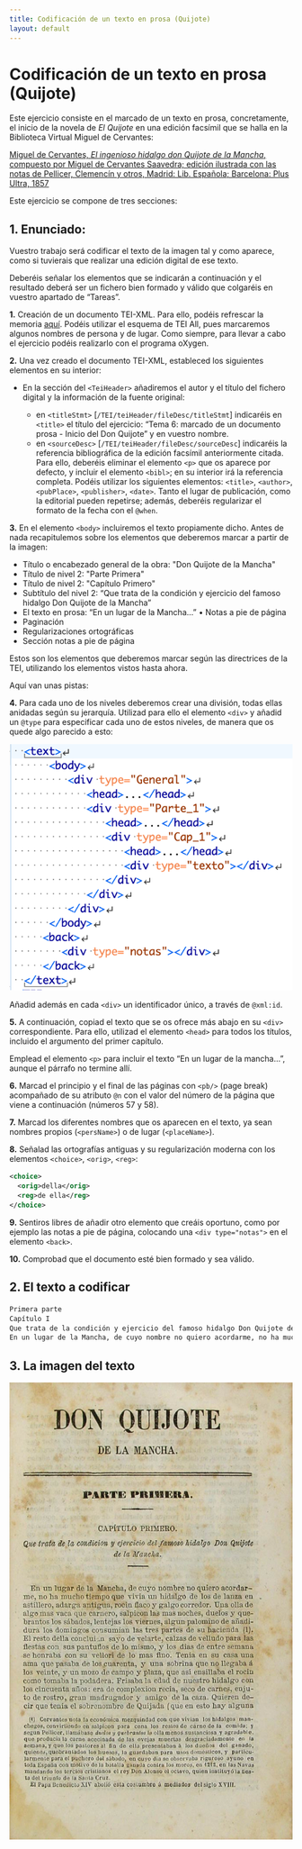 ```yaml
---
title: Codificación de un texto en prosa (Quijote)
layout: default
---
```


# Codificación de un texto en prosa (Quijote)

Este ejercicio consiste en el marcado de un texto en prosa, concretamente, el inicio de la novela de *El Quijote* en una edición facsímil que se halla en la Biblioteca Virtual Miguel de Cervantes:


[Miguel de Cervantes, *El ingenioso hidalgo don Quijote de la Mancha*, compuesto por Miguel de Cervantes Saavedra; edición ilustrada con las notas de Pellicer, Clemencín y otros, Madrid: Lib. Española; Barcelona: Plus Ultra, 1857](http://bib.cervantesvirtual.com/FichaObra.html?Ref=14052&portal=0)

Este ejercicio se compone de tres secciones:

## 1. Enunciado:

Vuestro trabajo será codificar el texto de la imagen tal y como aparece, como si tuvierais que realizar una edición digital de ese texto.

Deberéis señalar los elementos que se indicarán a continuación y el resultado deberá ser un fichero bien formado y válido que colgaréis en vuestro apartado de “Tareas”.

**1.** Creación de un documento TEI-XML. Para ello, podéis refrescar la memoria [aquí](https://tthub.io/beta/aprende/ejercicios/creacion-de-un-documento-tei). Podéis utilizar el esquema de TEI All, pues marcaremos algunos nombres de persona y de lugar. Como siempre, para llevar a cabo el ejercicio podéis realizarlo con el programa oXygen.

**2.** Una vez creado el documento TEI-XML, estableced los siguientes elementos en su interior:

* En la sección del `<TeiHeader>` añadiremos el autor y el título del fichero digital y la información de la fuente original:

  * en `<titleStmt>` [`/TEI/teiHeader/fileDesc/titleStmt`] indicaréis en `<title>` el título del ejercicio: “Tema 6: marcado de un documento prosa - Inicio del Don Quijote” y en <author> vuestro nombre.
  * en `<sourceDesc>` [`/TEI/teiHeader/fileDesc/sourceDesc`] indicaréis la referencia bibliográfica de la edición facsímil anteriormente citada. Para ello, deberéis eliminar el elemento `<p>` que os aparece por defecto, y incluir el elemento `<bibl>`; en su interior irá la referencia completa. Podéis utilizar los siguientes elementos:
`<title>`, `<author>`, `<pubPlace>`, `<publisher>`, `<date>`. Tanto el lugar de publicación, como la editorial pueden repetirse; además, deberéis regularizar el formato de la fecha con el `@when`.

**3.** En el elemento `<body>` incluiremos el texto propiamente dicho. Antes de nada recapitulemos sobre los elementos que deberemos marcar a partir de la imagen:

* Título o encabezado general de la obra: "Don Quijote de la Mancha"
* Título de nivel 2: "Parte Primera"
* Título de nivel 2: "Capítulo Primero"
* Subtítulo del nivel 2: “Que trata de la condición y ejercicio del famoso hidalgo Don Quijote de la Mancha”
* El texto en prosa: “En un lugar de la Mancha...” • Notas a pie de página
* Paginación
* Regularizaciones ortográficas
* Sección notas a pie de página

Estos son los elementos que deberemos marcar según las directrices de la TEI, utilizando los elementos vistos hasta ahora.

Aquí van unas pistas:

**4.** Para cada uno de los niveles deberemos crear una división, todas ellas anidadas según su jerarquía. Utilizad para ello el elemento `<div>` y añadid un `@type` para especificar cada uno de estos niveles, de manera que os quede algo parecido a esto:

![Estructura para el texto en prosa](https://github.com/tthub-repo/ejercicios/blob/master/img/estructura.png?raw=true)

Añadid además en cada `<div>` un identificador único, a través de `@xml:id`.

**5.** A continuación, copiad el texto que se os ofrece más abajo en su `<div>` correspondiente. Para ello, utilizad el elemento `<head>` para todos los títulos, incluido el argumento del primer capítulo.
 
Emplead el elemento `<p>` para incluir el texto “En un lugar de la mancha...”, aunque el párrafo no termine allí.

**6.** Marcad el principio y el final de las páginas con `<pb/>` (page break) acompañado de su atributo `@n` con el valor del número de la página que viene a continuación (números 57 y 58).

**7.** Marcad los diferentes nombres que os aparecen en el texto, ya sean nombres propios (`<persName>`) o de lugar (`<placeName>`).

**8.** Señalad las ortografías antiguas y su regularización moderna con los elementos `<choice>`, `<orig>`, `<reg>`:

```xml
<choice>
  <orig>della</orig>
  <reg>de ella</reg>
</choice>
```

**9.** Sentiros libres de añadir otro elemento que creáis oportuno, como por ejemplo las notas a pie de página, colocando una `<div type="notas">` en el elemento `<back>`.

**10.** Comprobad que el documento esté bien formado y sea válido.


## 2. El texto a codificar

```txt
Primera parte
Capítulo I
Que trata de la condición y ejercicio del famoso hidalgo Don Quijote de la Mancha
En un lugar de la Mancha, de cuyo nombre no quiero acordarme, no ha mucho tiempo que vivía un hidalgo de los de lanza en astillero, adarga antigua, rocín flaco y galgo corredor. Una olla de algo más vaca que carnero, salpicón las más noches, duelos y quebrantos los sábados, lantejas los viernes, algún palomino de añadidura los domingos, consumían las tres partes de su hacienda. El resto della concluían sayo de velarte, calzas de velludo para las fiestas, con sus pantuflos de lo mesmo, y los días de entresemana se honraba con su vellorí de lo más fino. Tenía en su casa una ama que pasaba de los cuarenta, y una sobrina que no llegaba a los veinte, y un mozo de campo y plaza, que así ensillaba el rocín como tomaba la podadera. Frisaba la edad de nuestro hidalgo con los cincuenta años; era de complexión recia, seco de carnes, enjuto de rostro, gran madrugador y amigo de la caza. Quieren decir que tenía el sobrenombre de Quijada, o Quesada, que en esto hay alguna (...)
```

## 3. La imagen del texto

![Imagen facsímil](https://github.com/tthub-repo/ejercicios/blob/master/img/Quijote_1.jpg?raw=true)

